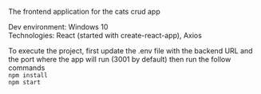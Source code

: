 The frontend application for the cats crud app  
  
Dev environment: Windows 10  
Technologies: React (started with create-react-app), Axios
  
To execute the project, first update the .env file with the backend URL and the port where the app will run (3001 by default) then run the follow commands  
 `npm install`  
 `npm start`
